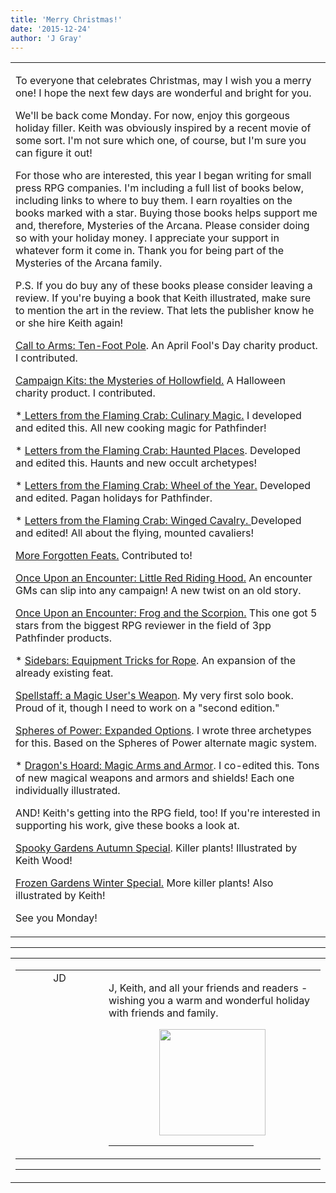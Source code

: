 ```yaml
---
title: 'Merry Christmas!'
date: '2015-12-24'
author: 'J Gray'
---
```


<div>
<!-- Main content here -->
<table border="0" class="post"><tbody><tr><td>
   
   <div class="post_body">
       <p>To everyone that celebrates Christmas, may I wish you a merry one! I hope the next few days are wonderful and bright for you.</p><p>We'll be back come Monday. For now, enjoy this gorgeous holiday filler. Keith was obviously inspired by a recent movie of some sort. I'm not sure which one, of course, but I'm sure you can figure it out!</p><p>For those who are interested, this year I began writing for small press RPG companies. I'm including a full list of books below, including links to where to buy them. I earn royalties on the books marked with a star. Buying those books helps support me and, therefore, Mysteries of the Arcana. Please consider doing so with your holiday money. I appreciate your support in whatever form it come in. Thank you for being part of the Mysteries of the Arcana family.</p><p>P.S. If you do buy any of these books please consider leaving a review. If you're buying a book that Keith illustrated, make sure to mention the art in the review. That lets the publisher know he or she hire Keith again!</p><p><a href="http://drivethrurpg.com/product/146843/Call-to-Arms-TenFoot-Poles-April-Fools-Edition">Call to Arms: Ten-Foot Pole</a>. An April Fool's Day charity product. I contributed.</p><p><a href="http://drivethrurpg.com/product/164365/Campaign-KitsThe-Mysteries-of-Hollowfield" target="_blank">Campaign Kits: the Mysteries of Hollowfield.</a> A Halloween charity product. I contributed.</p><p>*<a href="http://drivethrurpg.com/product/162315/Letters-from-the-Flaming-Crab-Culinary-Magic" target="_blank"> Letters from the Flaming Crab: Culinary Magic.</a> I developed and edited this. All new cooking magic for Pathfinder!</p><p>* <a href="http://drivethrurpg.com/product/164324/Letters-from-the-Flaming-Crab-Haunted-Places" target="_blank">Letters from the Flaming Crab: Haunted Places</a>. Developed and edited this. Haunts and new occult archetypes!</p><p>* <a href="http://drivethrurpg.com/product/168395/Letters-from-the-Flaming-Crab-Wheel-of-the-Year" target="_blank">Letters from the Flaming Crab: Wheel of the Year.</a> Developed and edited. Pagan holidays for Pathfinder.</p><p>* <a href="http://drivethrurpg.com/product/150489/Letters-from-the-Flaming-Crab-Winged-Cavalry" target="_blank">Letters from the Flaming Crab: Winged Cavalry. </a>Developed and edited! All about the flying, mounted cavaliers!</p><p><a href="http://drivethrurpg.com/product/143921/More-Forgotten-Feats" target="_blank">More Forgotten Feats.</a> Contributed to! </p><p><a href="http://drivethrurpg.com/product/146095/Once-Upon-an-Encounter-Red-Riding-Hood" target="_blank">Once Upon an Encounter: Little Red Riding Hood.</a> An encounter GMs can slip into any campaign! A new twist on an old story.</p><p><a href="http://drivethrurpg.com/product/147658/Once-Upon-an-Encounter-The-Scorpion-and-the-Frog" target="_blank">Once Upon an Encounter: Frog and the Scorpion.</a> This one got 5 stars from the biggest RPG reviewer in the field of 3pp Pathfinder products.</p><p>* <a href="http://drivethrurpg.com/product/162986/Sidebar-10--Equipment-Tricks-for-Rope" target="_blank">Sidebars: Equipment Tricks for Rope</a>. An expansion of the already existing feat.</p><p><a href="http://drivethrurpg.com/product/145261/Spellstaff-The-Magic-Users-Weapon" target="_blank">Spellstaff: a Magic User's Weapon</a>. My very first solo book. Proud of it, though I need to work on a "second edition."</p><p><a href="http://drivethrurpg.com/product/151284/Spheres-of-Power-Expanded-Options" target="_blank">Spheres of Power: Expanded Options</a>. I wrote three archetypes for this. Based on the Spheres of Power alternate magic system.<a href="http://drivethrurpg.com/product/161132/The-Dragons-Hoard-Magic-Arms--Armor" target="_blank"></a></p><p>* <a href="http://drivethrurpg.com/product/161132/The-Dragons-Hoard-Magic-Arms--Armor" target="_blank">Dragon's Hoard: Magic Arms and Armor</a>. I co-edited this. Tons of new magical weapons and armors and shields! Each one individually illustrated.</p><p>AND! Keith's getting into the RPG field, too! If you're interested in supporting his work, give these books a look at.</p><p><a href="http://drivethrurpg.com/product/166020/Spooky-Gardens-Autumn-Special" target="_blank">Spooky Gardens Autumn Special</a>. Killer plants! Illustrated by Keith Wood!</p><p><a href="http://drivethrurpg.com/product/168922/Frozen-Gardens-Winter-Special" target="_blank">Frozen Gardens Winter Special.</a> More killer plants! Also illustrated by Keith!</p><p>See you Monday!</p>
   </div>
   </td></tr>
   </tbody></table><hr><table style="width:100%; border:0;" class="comment_table"><tbody><tr><td width="100%"><a name=""> </a><div style="width:100%;" class="comment"><table border="0" width="100%"><tbody><tr><td align="center" valign="top" width="125">
<span class="comment_title"><center>JD</center><a name="2279">&nbsp;</a></span><br>
<center><img src="http://www.dragonpowered.com/pics/ghats.jpg" border="0" alt=""></center>
</td>
<td valign="top">


<p class="comment_text"> </p><p class="comment_text">J, Keith, and all your friends and readers - wishing you a warm and wonderful holiday with friends and family.<br></p><div align="center"><img alt="" style="width: 170px;" src="http://dragonnetwork.net/pics/xmastree.jpg" border="0" hspace="" vspace=""><br></div>
 <hr width="70%">

</td></tr></tbody></table>
<hr></div></td></tr></tbody></table>
<!-- End main content -->
              </div>
